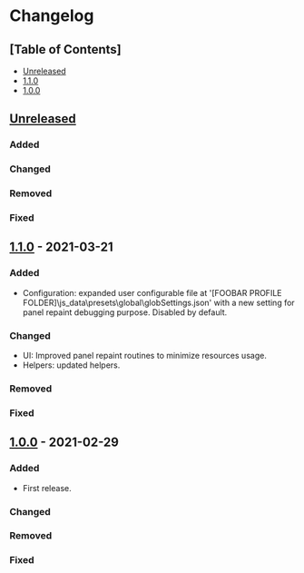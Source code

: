 # Changelog

## [Table of Contents]
- [Unreleased](#unreleased)
- [1.1.0](#110---2024-03-21)
- [1.0.0](#100---2024-02-29)

## [Unreleased][]
### Added
### Changed
### Removed
### Fixed

## [1.1.0] - 2021-03-21
### Added
- Configuration: expanded user configurable file at '[FOOBAR PROFILE FOLDER]\js_data\presets\global\globSettings.json' with a new setting for panel repaint debugging purpose. Disabled by default.
### Changed
- UI: Improved panel repaint routines to minimize resources usage.
- Helpers: updated helpers.
### Removed
### Fixed

## [1.0.0] - 2021-02-29
### Added
- First release.
### Changed
### Removed
### Fixed

[Unreleased]: https://github.com/regorxxx/Fingerprint-Tools-SMP/compare/v1.1.0...HEAD
[1.1.0]: https://github.com/regorxxx/Fingerprint-Tools-SMP/compare/v1.0.0...v1.1.0
[1.0.0]: https://github.com/regorxxx/Fingerprint-Tools-SMP/compare/2b58c28...v1.0.0
